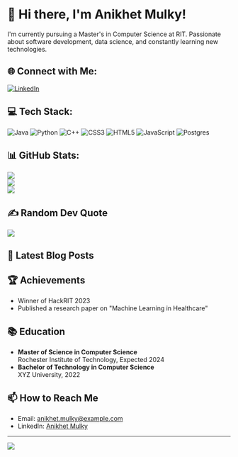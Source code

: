 # 👋 Hi there, I'm Anikhet Mulky!

I'm currently pursuing a Master's in Computer Science at RIT. Passionate about software development, data science, and constantly learning new technologies.

## 🌐 Connect with Me:
[![LinkedIn](https://img.shields.io/badge/LinkedIn-%230077B5.svg?logo=linkedin&logoColor=white)](https://www.linkedin.com/in/anikhet-mulky-567ab1173/)

## 💻 Tech Stack:
![Java](https://img.shields.io/badge/java-%23ED8B00.svg?style=for-the-badge&logo=java&logoColor=white) ![Python](https://img.shields.io/badge/python-3670A0?style=for-the-badge&logo=python&logoColor=ffdd54) ![C++](https://img.shields.io/badge/c++-%2300599C.svg?style=for-the-badge&logo=c%2B%2B&logoColor=white) ![CSS3](https://img.shields.io/badge/css3-%231572B6.svg?style=for-the-badge&logo=css3&logoColor=white) ![HTML5](https://img.shields.io/badge/html5-%23E34F26.svg?style=for-the-badge&logo=html5&logoColor=white) ![JavaScript](https://img.shields.io/badge/javascript-%23323330.svg?style=for-the-badge&logo=javascript&logoColor=%23F7DF1E) ![Postgres](https://img.shields.io/badge/postgres-%23316192.svg?style=for-the-badge&logo=postgresql&logoColor=white)

## 📊 GitHub Stats:
![](https://github-readme-stats.vercel.app/api?username=anikhet&theme=darcula&hide_border=false&include_all_commits=false&count_private=false)<br/>
![](https://github-readme-streak-stats.herokuapp.com/?user=anikhet&theme=darcula&hide_border=false)<br/>
![](https://github-readme-stats.vercel.app/api/top-langs/?username=anikhet&theme=darcula&hide_border=false&layout=compact)

## ✍️ Random Dev Quote
![](https://quotes-github-readme.vercel.app/api?type=horizontal&theme=gruvbox)

## 📝 Latest Blog Posts
<!-- BLOG-POST-LIST:START -->
<!-- BLOG-POST-LIST:END -->

## 🏆 Achievements
- Winner of HackRIT 2023
- Published a research paper on "Machine Learning in Healthcare"

## 📚 Education
- **Master of Science in Computer Science**  
  Rochester Institute of Technology, Expected 2024
- **Bachelor of Technology in Computer Science**  
  XYZ University, 2022

## 📫 How to Reach Me
- Email: anikhet.mulky@example.com
- LinkedIn: [Anikhet Mulky](https://www.linkedin.com/in/anikhet-mulky-567ab1173/)

---
[![](https://visitcount.itsvg.in/api?id=anikhet&icon=0&color=0)](https://visitcount.itsvg.in)

